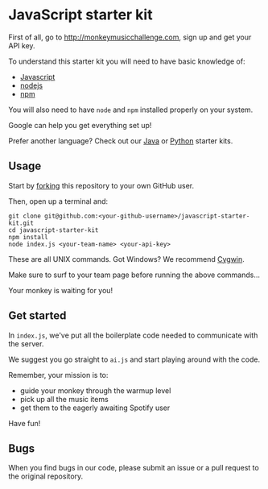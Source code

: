 # JavaScript starter kit

First of all, go to http://monkeymusicchallenge.com, sign up and get your API key.

To understand this starter kit you will need to have basic knowledge of:

* [Javascript](https://developer.mozilla.org/en-US/docs/Web/JavaScript)
* [nodejs](http://nodejs.org/)
* [npm](https://www.npmjs.org/)

You will also need to have `node` and `npm` installed properly on your system.

Google can help you get everything set up!

Prefer another language? Check out our [Java](https://github.com/monkey-music-challenge/java-starter-kit) or [Python](https://github.com/monkey-music-challenge/python-starter-kit) starter kits.

## Usage

Start by [forking](https://github.com/monkey-music-challenge/javascript-starter-kit/fork)
this repository to your own GitHub user.

Then, open up a terminal and:

```
git clone git@github.com:<your-github-username>/javascript-starter-kit.git
cd javascript-starter-kit
npm install
node index.js <your-team-name> <your-api-key>
```

These are all UNIX commands. Got Windows? We recommend [Cygwin](https://www.cygwin.com/).

Make sure to surf to your team page before running the above commands...

Your monkey is waiting for you!

## Get started

In `index.js`, we've put all the boilerplate code needed to communicate with the server.

We suggest you go straight to `ai.js` and start playing around with the code.

Remember, your mission is to:

* guide your monkey through the warmup level
* pick up all the music items
* get them to the eagerly awaiting Spotify user

Have fun!

## Bugs

When you find bugs in our code, please submit an issue or a pull request to the original repository.
